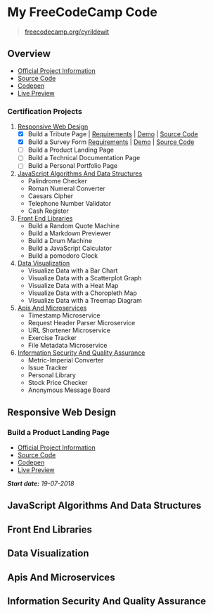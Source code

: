 # My FreeCodeCamp Code

> [freecodecamp.org/cyrildewit](https://www.freecodecamp.org/cyrildewit)

## Overview

<!-- This repository contains all the code  -->

* [Official Project Information](https://learn.freecodecamp.org/responsive-web-design/responsive-web-design-projects/build-a-product-landing-page)
* [Source Code](responsive-web-design/product-landing-page)
* [Codepen](https://codepen.io/cyrildewit/pen/xJEmYE)
* [Live Preview](https://codepen.io/cyrildewit/full/xJEmYE/)

### Certification Projects

1. [Responsive Web Design](responsive-web-design)
    * [x] Build a Tribute Page | [Requirements](https://learn.freecodecamp.org/responsive-web-design/responsive-web-design-projects/build-a-tribute-page) | [Demo](https://codepen.io/cyrildewit/full/yqJMRO/) | [Source Code](responsive-web-design/tribute-page)
    * [x] Build a Survey Form [Requirements](https://learn.freecodecamp.org/responsive-web-design/responsive-web-design-projects/build-a-survey-form) | [Demo](https://codepen.io/cyrildewit/full/yqJMRO/) | [Source Code](responsive-web-design/survey-form)
    * [ ] Build a Product Landing Page
    * [ ] Build a Technical Documentation Page
    * [ ] Build a Personal Portfolio Page
2. [JavaScript Algorithms And Data Structures](#responsive-web-design)
    * Palindrome Checker
    * Roman Numeral Converter
    * Caesars Cipher
    * Telephone Number Validator
    * Cash Register
3. [Front End Libraries](#responsive-web-design)
    * Build a Random Quote Machine
    * Build a Markdown Previewer
    * Build a Drum Machine
    * Build a JavaScript Calculator
    * Build a pomodoro Clock
4. [Data Visualization](#responsive-web-design)
    * Visualize Data with a Bar Chart
    * Visualize Data with a Scatterplot Graph
    * Visualize Data with a Heat Map
    * Visualize Data with a Choropleth Map
    * Visualize Data with a Treemap Diagram
5. [Apis And Microservices](#responsive-web-design)
    * Timestamp Microservice
    * Request Header Parser Microservice
    * URL Shortener Microservice
    * Exercise Tracker
    * File Metadata Microservice
6. [Information Security And Quality Assurance](#responsive-web-design)
    * Metric-Imperial Converter
    * Issue Tracker
    * Personal Library
    * Stock Price Checker
    * Anonymous Message Board

## Responsive Web Design

### Build a Product Landing Page

* [Official Project Information](https://learn.freecodecamp.org/responsive-web-design/responsive-web-design-projects/build-a-product-landing-page)
* [Source Code](responsive-web-design/product-landing-page)
* [Codepen](https://codepen.io/cyrildewit/pen/xJEmYE)
* [Live Preview](https://codepen.io/cyrildewit/full/xJEmYE/)

_**Start date:** 19-07-2018_<!-- | _**End date:** 18-07-2018_-->

## JavaScript Algorithms And Data Structures

## Front End Libraries

## Data Visualization

## Apis And Microservices

## Information Security And Quality Assurance
